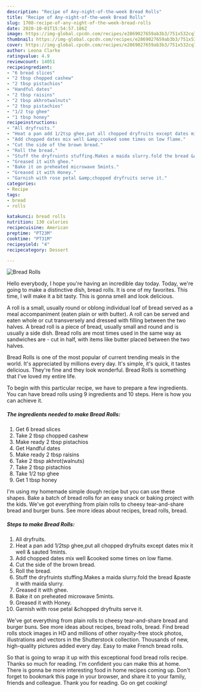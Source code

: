 ```yaml
---
description: "Recipe of Any-night-of-the-week Bread Rolls"
title: "Recipe of Any-night-of-the-week Bread Rolls"
slug: 1708-recipe-of-any-night-of-the-week-bread-rolls
date: 2020-10-01T15:54:57.186Z
image: https://img-global.cpcdn.com/recipes/e2869027659ab3b3/751x532cq70/bread-rolls-recipe-main-photo.jpg
thumbnail: https://img-global.cpcdn.com/recipes/e2869027659ab3b3/751x532cq70/bread-rolls-recipe-main-photo.jpg
cover: https://img-global.cpcdn.com/recipes/e2869027659ab3b3/751x532cq70/bread-rolls-recipe-main-photo.jpg
author: Leona Clarke
ratingvalue: 4.9
reviewcount: 14051
recipeingredient:
- "6 bread slices"
- "2 tbsp chopped cashew"
- "2 tbsp pistachios"
- "Handful dates"
- "2 tbsp raisins"
- "2 tbsp akhrotwalnuts"
- "2 tbsp pistachios"
- "1/2 tsp ghee"
- "1 tbsp honey"
recipeinstructions:
- "All dryfruits."
- "Heat a pan add 1/2tsp ghee,put all chopped dryfruits except dates mix it well &amp; sauted 1mints."
- "Add chopped dates mix well &amp;cooked some times on low flame."
- "Cut the side of the brown bread."
- "Roll the bread."
- "Stuff the dryfruints stuffing.Makes a maida slurry.fold the bread &amp;paste it with maida slurry."
- "Greased it with ghee."
- "Bake it on preheated microwave 5mints."
- "Greased it with Honey."
- "Garnish with rose petal &amp;chopped dryfruits serve it."
categories:
- Recipe
tags:
- bread
- rolls

katakunci: bread rolls 
nutrition: 130 calories
recipecuisine: American
preptime: "PT23M"
cooktime: "PT31M"
recipeyield: "4"
recipecategory: Dessert

---
```



![Bread Rolls](https://img-global.cpcdn.com/recipes/e2869027659ab3b3/751x532cq70/bread-rolls-recipe-main-photo.jpg)

Hello everybody, I hope you're having an incredible day today. Today, we're going to make a distinctive dish, bread rolls. It is one of my favorites. This time, I will make it a bit tasty. This is gonna smell and look delicious.

A roll is a small, usually round or oblong individual loaf of bread served as a meal accompaniment (eaten plain or with butter). A roll can be served and eaten whole or cut transversely and dressed with filling between the two halves. A bread roll is a piece of bread, usually small and round and is usually a side dish. Bread rolls are most times used in the same way as sandwiches are - cut in half, with items like butter placed between the two halves.

Bread Rolls is one of the most popular of current trending meals in the world. It's appreciated by millions every day. It's simple, it's quick, it tastes delicious. They're fine and they look wonderful. Bread Rolls is something that I've loved my entire life.


To begin with this particular recipe, we have to prepare a few ingredients. You can have bread rolls using 9 ingredients and 10 steps. Here is how you can achieve it.

<!--inarticleads1-->

##### The ingredients needed to make Bread Rolls:

1. Get 6 bread slices
1. Take 2 tbsp chopped cashew
1. Make ready 2 tbsp pistachios
1. Get Handful dates
1. Make ready 2 tbsp raisins
1. Take 2 tbsp akhrot(walnuts)
1. Take 2 tbsp pistachios
1. Take 1/2 tsp ghee
1. Get 1 tbsp honey


I&#39;m using my homemade simple dough recipe but you can use these shapes. Bake a batch of bread rolls for an easy snack or baking project with the kids. We&#39;ve got everything from plain rolls to cheesy tear-and-share bread and burger buns. See more ideas about recipes, bread rolls, bread. 

<!--inarticleads2-->

##### Steps to make Bread Rolls:

1. All dryfruits.
1. Heat a pan add 1/2tsp ghee,put all chopped dryfruits except dates mix it well &amp; sauted 1mints.
1. Add chopped dates mix well &amp;cooked some times on low flame.
1. Cut the side of the brown bread.
1. Roll the bread.
1. Stuff the dryfruints stuffing.Makes a maida slurry.fold the bread &amp;paste it with maida slurry.
1. Greased it with ghee.
1. Bake it on preheated microwave 5mints.
1. Greased it with Honey.
1. Garnish with rose petal &amp;chopped dryfruits serve it.


We&#39;ve got everything from plain rolls to cheesy tear-and-share bread and burger buns. See more ideas about recipes, bread rolls, bread. Find bread rolls stock images in HD and millions of other royalty-free stock photos, illustrations and vectors in the Shutterstock collection. Thousands of new, high-quality pictures added every day. Easy to make French bread rolls. 

So that is going to wrap it up with this exceptional food bread rolls recipe. Thanks so much for reading. I'm confident you can make this at home. There is gonna be more interesting food in home recipes coming up. Don't forget to bookmark this page in your browser, and share it to your family, friends and colleague. Thank you for reading. Go on get cooking!
